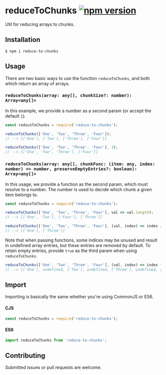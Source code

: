 # reduceToChunks [![npm version](https://badge.fury.io/js/reduceToChunks.svg)](https://badge.fury.io/js/reduceToChunks)
Util for reducing arrays to chunks.

## Installation
```
$ npm i reduce-to-chunks
```

## Usage
There are two basic ways to use the function `reduceToChunks`, and both which return an array of arrays.
### `reduceToChunks(array: any[], chunkSize?: number): Array<any[]>`
In this example, we provide a number as a second param (or accept the default `1`).
```js
const reduceToChunks = require('reduce-to-chunks');

reduceToChunks(['One', 'Two', 'Three', 'Four']);
// --> [['One'], ['Two'], ['Three'], ['Four']]

reduceToChunks(['One', 'Two', 'Three', 'Four'], 3);
// --> [['One', 'Two', 'Three'], ['Four']]
```

### `reduceToChunks(array: any[], chunkFunc: (item: any, index: number) => number, preserveEmptyEntries?: boolean): Array<any[]>`
In this usage, we  provide a function as the second param, which must resolve to a number. The number is used to decide which chunk a given item belongs to.
```js
const reduceToChunks = require('reduce-to-chunks');

reduceToChunks(['One', 'Two', 'Three', 'Four'], val => val.length);
// --> [['One', 'Two'], ['Four'], ['Three']]

reduceToChunks(['One', 'Two', 'Three', 'Four'], (val, index) => index / 2);
// --> [['One'], ['Three']]
```

Note that when passing functions, some indices may be unused and result in undefined array entries, but these entries are removed by default. To retain empty entries, provide `true` as the third param when using `reduceToChunks`.
```js
reduceToChunks(['One', 'Two', 'Three', 'Four'], (val, index) => index * 2, true);
// --> [['One'], undefined, ['Two'], undefined, ['Three'], undefined, ['Four']]
```

## Import
Importing is basically the same whether you're using CommonJS or ES6. 
#### CJS
```js
const reduceToChunks = require('reduce-to-chunks');
```
#### ES6
```js
import reduceToChunks from 'reduce-to-chunks';
```

## Contributing
Submitted issues or pull requests are welcome.
